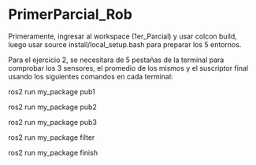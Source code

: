 # PrimerParcial_Rob

Primeramente, ingresar al workspace (1er_Parcial) y usar colcon build, luego usar source install/local_setup.bash para preparar los 5 entornos.

Para el ejercicio 2, se necesitara de 5 pestañas de la terminal para comprobar los 3 sensores, el promedio de los mismos y el suscriptor final usando los siguientes comandos en cada terminal:

ros2 run my_package pub1

ros2 run my_package pub2

ros2 run my_package pub3

ros2 run my_package filter

ros2 run my_package finish
